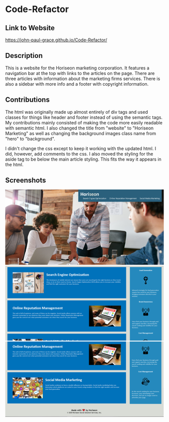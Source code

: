 # Code-Refactor

## Link to Website
https://john-paul-grace.github.io/Code-Refactor/

## Description

This is a website for the Horiseon marketing corporation. It features a navigation bar at the top with links to the articles on the page. There are three articles with information about the marketing firms services. There is also a sidebar with more info and a footer with copyright information.

## Contributions

The html was originally made up almost entirely of div tags and used classes for things like header and footer instead of using the semantic tags. My contributions mainly consisted of making the code more easily readable with semantic html. I also changed the title from "website" to "Horiseon Marketing" as well as changing the background images class name from "hero" to "background".

I didn't change the css except to keep it working with the updated html. I did, however, add comments to the css. I also moved the styling for the aside tag to be below the main article styling. This fits the way it appears in the html.

## Screenshots

![ScreenShot](./assets/images/Screenshot-1.PNG)
![ScreenShot](./assets/images/Screenshot-2.PNG)
![ScreenShot](./assets/images/Screenshot-3.PNG)

